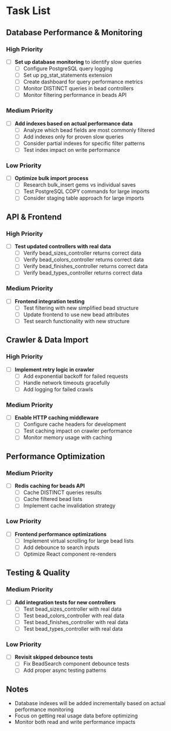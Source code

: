 # Task List

## Database Performance & Monitoring

### High Priority

- [ ] **Set up database monitoring** to identify slow queries
  - [ ] Configure PostgreSQL query logging
  - [ ] Set up pg_stat_statements extension
  - [ ] Create dashboard for query performance metrics
  - [ ] Monitor DISTINCT queries in bead controllers
  - [ ] Monitor filtering performance in beads API

### Medium Priority

- [ ] **Add indexes based on actual performance data**
  - [ ] Analyze which bead fields are most commonly filtered
  - [ ] Add indexes only for proven slow queries
  - [ ] Consider partial indexes for specific filter patterns
  - [ ] Test index impact on write performance

### Low Priority

- [ ] **Optimize bulk import process**
  - [ ] Research bulk_insert gems vs individual saves
  - [ ] Test PostgreSQL COPY commands for large imports
  - [ ] Consider staging table approach for large imports

## API & Frontend

### High Priority

- [ ] **Test updated controllers with real data**
  - [ ] Verify bead_sizes_controller returns correct data
  - [ ] Verify bead_colors_controller returns correct data
  - [ ] Verify bead_finishes_controller returns correct data
  - [ ] Verify bead_types_controller returns correct data

### Medium Priority

- [ ] **Frontend integration testing**
  - [ ] Test filtering with new simplified bead structure
  - [ ] Update frontend to use new bead attributes
  - [ ] Test search functionality with new structure

## Crawler & Data Import

### High Priority

- [ ] **Implement retry logic in crawler**
  - [ ] Add exponential backoff for failed requests
  - [ ] Handle network timeouts gracefully
  - [ ] Add logging for failed crawls

### Medium Priority

- [ ] **Enable HTTP caching middleware**
  - [ ] Configure cache headers for development
  - [ ] Test caching impact on crawler performance
  - [ ] Monitor memory usage with caching

## Performance Optimization

### Medium Priority

- [ ] **Redis caching for beads API**
  - [ ] Cache DISTINCT queries results
  - [ ] Cache filtered bead lists
  - [ ] Implement cache invalidation strategy

### Low Priority

- [ ] **Frontend performance optimizations**
  - [ ] Implement virtual scrolling for large bead lists
  - [ ] Add debounce to search inputs
  - [ ] Optimize React component re-renders

## Testing & Quality

### Medium Priority

- [ ] **Add integration tests for new controllers**
  - [ ] Test bead_sizes_controller with real data
  - [ ] Test bead_colors_controller with real data
  - [ ] Test bead_finishes_controller with real data
  - [ ] Test bead_types_controller with real data

### Low Priority

- [ ] **Revisit skipped debounce tests**
  - [ ] Fix BeadSearch component debounce tests
  - [ ] Add proper async testing patterns

## Notes

- Database indexes will be added incrementally based on actual performance monitoring
- Focus on getting real usage data before optimizing
- Monitor both read and write performance impacts

